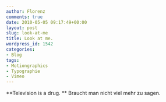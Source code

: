 ```yaml
---
author: Florenz
comments: true
date: 2010-05-05 09:17:49+00:00
layout: post
slug: look-at-me
title: Look at me.
wordpress_id: 1542
categories:
- Blog
tags:
- Motiongraphics
- Typographie
- Vimeo
---
```




**Television is a drug. ** Braucht man nicht viel mehr zu sagen. 

